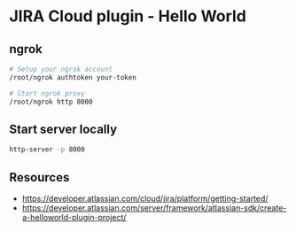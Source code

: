 # JIRA Cloud plugin - Hello World

## ngrok

```bash
# Setup your ngrok account
/root/ngrok authtoken your-token

# Start ngrok proxy
/root/ngrok http 8000
```

## Start server locally

```bash
http-server -p 8000
```

## Resources

- https://developer.atlassian.com/cloud/jira/platform/getting-started/
- https://developer.atlassian.com/server/framework/atlassian-sdk/create-a-helloworld-plugin-project/
